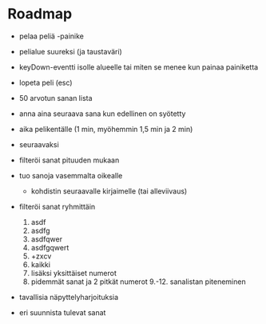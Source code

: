 # Roadmap

- pelaa peliä -painike
- pelialue suureksi (ja taustaväri)
- keyDown-eventti isolle alueelle tai miten se menee kun painaa painiketta
- lopeta peli (esc)
- 50 arvotun sanan lista
- anna aina seuraava sana kun edellinen on syötetty
- aika pelikentälle (1 min, myöhemmin 1,5 min ja 2 min)

- seuraavaksi
- filteröi sanat pituuden mukaan
- tuo sanoja vasemmalta oikealle
    - kohdistin seuraavalle kirjaimelle (tai alleviivaus)
- filteröi sanat ryhmittäin
    1. asdf
    2. asdfg
    3. asdfqwer
    4. asdfgqwert
    5. +zxcv
    6. kaikki
    7. lisäksi yksittäiset numerot
    8. pidemmät sanat ja 2 pitkät numerot
    9.-12. sanalistan piteneminen
- tavallisia näpyttelyharjoituksia
- eri suunnista tulevat sanat
